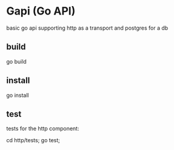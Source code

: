 Gapi (Go API)
=
basic go api supporting http as a transport and postgres for a db


## build

 go build

## install

 go install

## test

tests for the http component:

cd http/tests; go test; 
